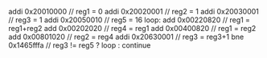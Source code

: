 addi 0x20010000 // reg1 = 0
addi 0x20020001 // reg2 = 1
addi 0x20030001 // reg3 = 1
addi 0x20050010 // reg5 = 16
loop:
add  0x00220820 // reg1 = reg1+reg2
add  0x00202020 // reg4 = reg1
add  0x00400820 // reg1 = reg2
add  0x00801020 // reg2 = reg4
addi 0x20630001 // reg3 = reg3+1
bne  0x1465fffa // reg3 != reg5 ? loop : continue